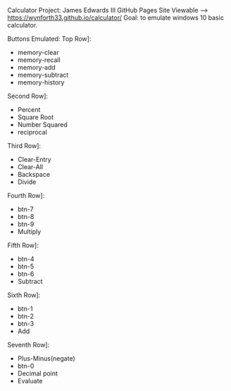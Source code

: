 Calculator Project: James Edwards III
GitHub Pages Site Viewable --> https://wynforth33.github.io/calculator/
Goal: to emulate windows 10 basic calculator. 

Buttons Emulated: 
Top Row]:
 - memory-clear
 - memory-recall
 - memory-add
 - memory-subtract
 - memory-history

Second Row]:
 - Percent
 - Square Root
 - Number Squared
 - reciprocal

Third Row]:
 - Clear-Entry
 - Clear-All
 - Backspace
 - Divide
 
Fourth Row]:
 - btn-7
 - btn-8
 - btn-9
 - Multiply
 
 Fifth Row]:
 - btn-4
 - btn-5
 - btn-6
 - Subtract
 
 Sixth Row]:
 - btn-1
 - btn-2
 - btn-3
 - Add
 
  Seventh Row]:
 - Plus-Minus(negate)
 - btn-0
 - Decimal point
 - Evaluate
 
 
